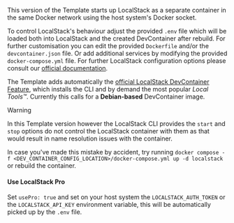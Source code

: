 This version of the Template starts up LocalStack as a separate container in the same Docker network using the host system's Docker socket.

To control LocalStack's behaviour adjust the provided `.env` file which will be loaded both into LocalStack and the created DevContainer after rebuild.
For further customisation you can edit the provided `Dockerfile` and/or the `devcontainer.json` file.
Or add additional services by modifying the provided `docker-compose.yml` file.
For further LocalStack configuration options please consult our [official documentation](https://docs.localstack.cloud/references/configuration/).

The Template adds automatically the [official LocalStack DevContainer Feature](https://github.com/localstack/devcontainer-feature), which installs the CLI and by demand the most popular *Local Tools™*.
Currently this calls for a **Debian-based** DevContainer image.

>[!WARNING]
> In this Template version however the LocalStack CLI provides the `start` and `stop` options do not control the LocalStack container with them as that would result in name resolution issues with the container.
>
> In case you've made this mistake by accident, try running `docker compose -f <DEV_CONTAINER_CONFIG_LOCATION>/docker-compose.yml up -d localstack` or rebuild the container.

#### Use LocalStack Pro

Set `usePro: true` and set on your host system the `LOCALSTACK_AUTH_TOKEN` or the `LOCALSTACK_API_KEY` environment variable, this will be automatically picked up by the `.env` file.